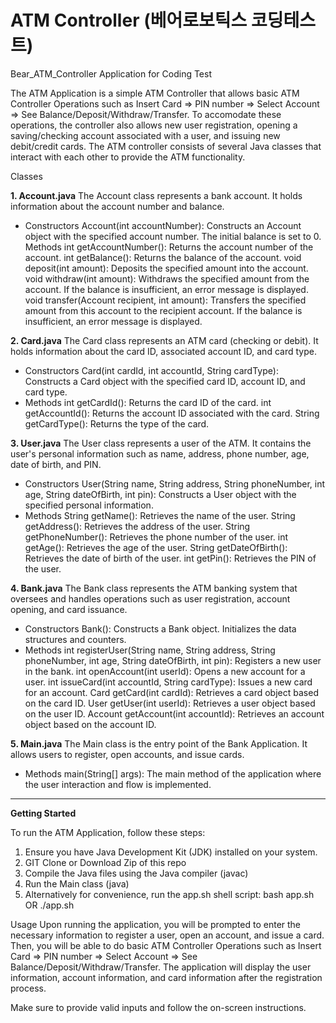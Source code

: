 # ATM Controller (베어로보틱스 코딩테스트) 

Bear_ATM_Controller Application for Coding Test

The ATM Application is a simple ATM Controller that allows basic ATM Controller Operations such as Insert Card => PIN number => Select Account => See Balance/Deposit/Withdraw/Transfer.
To accomodate these operations, the controller also allows new user registration, opening a saving/checking account associated with a user, and issuing new debit/credit cards. 
The ATM controller consists of several Java classes that interact with each other to provide the ATM functionality.

Classes

**1. Account.java**
   The Account class represents a bank account. It holds information about the account number and balance.

   - Constructors
   Account(int accountNumber): Constructs an Account object with the specified account number. The initial balance is set to 0.
   Methods
   int getAccountNumber(): Returns the account number of the account.
   int getBalance(): Returns the balance of the account.
   void deposit(int amount): Deposits the specified amount into the account.
   void withdraw(int amount): Withdraws the specified amount from the account. If the balance is insufficient, an error message is displayed.
   void transfer(Account recipient, int amount): Transfers the specified amount from this account to the recipient account. If the balance is    insufficient, an error message is displayed.

**2. Card.java**
   The Card class represents an ATM card (checking or debit). It holds information about the card ID, associated account ID, and card type.

   - Constructors
   Card(int cardId, int accountId, String cardType): Constructs a Card object with the specified card ID, account ID, and card type.
   - Methods
   int getCardId(): Returns the card ID of the card.
   int getAccountId(): Returns the account ID associated with the card.
   String getCardType(): Returns the type of the card.

**3. User.java**
   The User class represents a user of the ATM. It contains the user's personal information such as name, address, phone number, age, date of birth, and PIN.

   - Constructors
   User(String name, String address, String phoneNumber, int age, String dateOfBirth, int pin): Constructs a User object with the specified      personal information.
   - Methods
   String getName(): Retrieves the name of the user.
   String getAddress(): Retrieves the address of the user.
   String getPhoneNumber(): Retrieves the phone number of the user.
   int getAge(): Retrieves the age of the user.
   String getDateOfBirth(): Retrieves the date of birth of the user.
   int getPin(): Retrieves the PIN of the user.

**4. Bank.java**
   The Bank class represents the ATM banking system that oversees and handles operations such as user registration, account opening, and card issuance.

   - Constructors
   Bank(): Constructs a Bank object. Initializes the data structures and counters.
   - Methods
   int registerUser(String name, String address, String phoneNumber, int age, String dateOfBirth, int pin): Registers a new user in the bank.
   int openAccount(int userId): Opens a new account for a user.
   int issueCard(int accountId, String cardType): Issues a new card for an account.
   Card getCard(int cardId): Retrieves a card object based on the card ID.
   User getUser(int userId): Retrieves a user object based on the user ID.
   Account getAccount(int accountId): Retrieves an account object based on the account ID.
   
**5. Main.java**
   The Main class is the entry point of the Bank Application. It allows users to register, open accounts, and issue cards.

   - Methods
   main(String[] args): The main method of the application where the user interaction and flow is implemented.


-------------------------------------------------------------------------------------------------------------
**Getting Started**

To run the ATM Application, follow these steps:

1. Ensure you have Java Development Kit (JDK) installed on your system.
2. GIT Clone or Download Zip of this repo 
3. Compile the Java files using the Java compiler (javac)
4. Run the Main class (java) 
5. Alternatively for convenience, run the app.sh shell script:
   bash app.sh
   OR 
   ./app.sh

Usage
Upon running the application, you will be prompted to enter the necessary information to register a user, open an account, and issue a card. Then, you will be able to do basic ATM Controller Operations such as Insert Card => PIN number => Select Account => See Balance/Deposit/Withdraw/Transfer.
The application will display the user information, account information, and card information after the registration process.

Make sure to provide valid inputs and follow the on-screen instructions.
